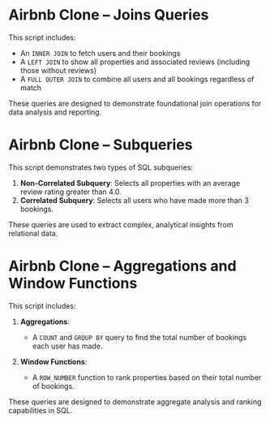 # Airbnb Clone – Joins Queries

This script includes:
- An `INNER JOIN` to fetch users and their bookings
- A `LEFT JOIN` to show all properties and associated reviews (including those without reviews)
- A `FULL OUTER JOIN` to combine all users and all bookings regardless of match

These queries are designed to demonstrate foundational join operations for data analysis and reporting.



# Airbnb Clone – Subqueries

This script demonstrates two types of SQL subqueries:

1. **Non-Correlated Subquery**: Selects all properties with an average review rating greater than 4.0.
2. **Correlated Subquery**: Selects all users who have made more than 3 bookings.

These queries are used to extract complex, analytical insights from relational data.



# Airbnb Clone – Aggregations and Window Functions

This script includes:

1. **Aggregations**:
   - A `COUNT` and `GROUP BY` query to find the total number of bookings each user has made.

2. **Window Functions**:
   - A `ROW_NUMBER` function to rank properties based on their total number of bookings.

These queries are designed to demonstrate aggregate analysis and ranking capabilities in SQL.
